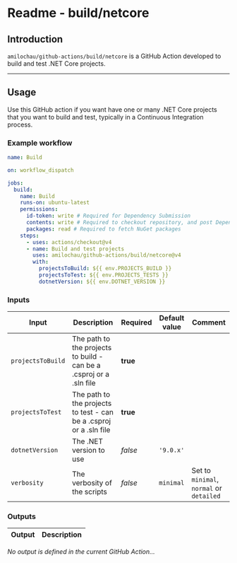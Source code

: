 # Readme - build/netcore

## Introduction

`amilochau/github-actions/build/netcore` is a GitHub Action developed to build and test .NET Core projects.

---

## Usage

Use this GitHub action if you want have one or many .NET Core projects that you want to build and test, typically in a Continuous Integration process.

### Example workflow

```yaml
name: Build

on: workflow_dispatch

jobs:
  build:
    name: Build
    runs-on: ubuntu-latest
    permissions:
      id-token: write # Required for Dependency Submission
      contents: write # Required to checkout repository, and post Dependency Review results
      packages: read # Required to fetch NuGet packages
    steps:
      - uses: actions/checkout@v4
      - name: Build and test projects
        uses: amilochau/github-actions/build/netcore@v4
        with:
          projectsToBuild: ${{ env.PROJECTS_BUILD }}
          projectsToTest: ${{ env.PROJECTS_TESTS }}
          dotnetVersion: ${{ env.DOTNET_VERSION }}
```

### Inputs

| Input | Description | Required | Default value | Comment |
| ----- | ----------- | -------- | ------------- | ------- |
| `projectsToBuild` | The path to the projects to build - can be a .csproj or a .sln file | **true** |
| `projectsToTest` | The path to the projects to test - can be a .csproj or a .sln file | **true** |
| `dotnetVersion` | The .NET version to use | *false* | `'9.0.x'` |
| `verbosity` | The verbosity of the scripts | *false* | `minimal` | Set to `minimal`, `normal` or `detailed` |

### Outputs

| Output | Description |
| ------ | ----------- |

*No output is defined in the current GitHub Action...*
